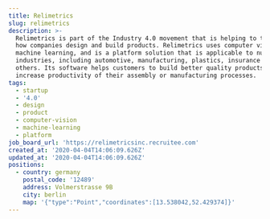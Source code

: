 ```yaml
---
title: Relimetrics
slug: relimetrics
description: >-
  Relimetrics is part of the Industry 4.0 movement that is helping to transform
  how companies design and build products. Relimetrics uses computer vision and
  machine learning, and is a platform solution that is applicable to numerous
  industries, including automotive, manufacturing, plastics, insurance and
  others. Its software helps customers to build better quality products and
  increase productivity of their assembly or manufacturing processes.
tags:
  - startup
  - '4.0'
  - design
  - product
  - computer-vision
  - machine-learning
  - platform
job_board_url: 'https://relimetricsinc.recruitee.com'
created_at: '2020-04-04T14:06:09.626Z'
updated_at: '2020-04-04T14:06:09.626Z'
positions:
  - country: germany
    postal_code: '12489'
    address: Volmerstrasse 9B
    city: berlin
    map: '{"type":"Point","coordinates":[13.538042,52.429374]}'
---
```

